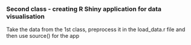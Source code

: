 ### Second class - creating R Shiny application for data visualisation
Take the data from the 1st class, preprocess it in the load_data.r file and then use source() for the app
